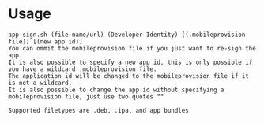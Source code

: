 Usage
======
    app-sign.sh (file name/url) (Developer Identity) [(.mobileprovision file)] [(new app id)]
    You can ommit the mobileprovision file if you just want to re-sign the app.
    It is also possible to specify a new app id, this is only possible if you have a wildcard .mobileprovision file.
    The application id will be changed to the mobileprovision file if it is not a wildcard.
    It is also possible to change the app id without specifying a mobileprovision file, just use two quotes ""
    
    Supported filetypes are .deb, .ipa, and app bundles